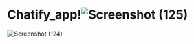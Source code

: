 # Chatify_app!![Screenshot (125)](https://github.com/Kshitij-cse/Chatify_app/assets/112082411/4deacd23-14f2-461f-b66c-b2525e283c97)

![Screenshot (124)](https://github.com/Kshitij-cse/Chatify_app/assets/112082411/70ddcbc2-b789-40de-92c1-12cc1cf64278)
